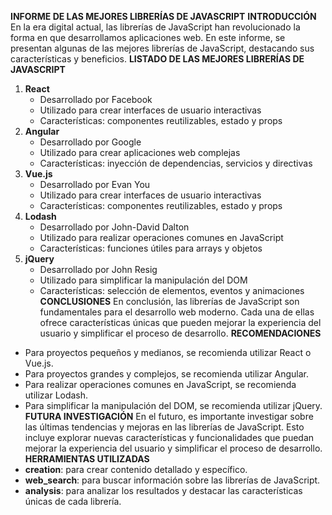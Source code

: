 **INFORME DE LAS MEJORES LIBRERÍAS DE JAVASCRIPT**
**INTRODUCCIÓN**
En la era digital actual, las librerías de JavaScript han revolucionado la forma en que desarrollamos aplicaciones web. En este informe, se presentan algunas de las mejores librerías de JavaScript, destacando sus características y beneficios.
**LISTADO DE LAS MEJORES LIBRERÍAS DE JAVASCRIPT**
1. **React**
	* Desarrollado por Facebook
	* Utilizado para crear interfaces de usuario interactivas
	* Características: componentes reutilizables, estado y props
2. **Angular**
	* Desarrollado por Google
	* Utilizado para crear aplicaciones web complejas
	* Características: inyección de dependencias, servicios y directivas
3. **Vue.js**
	* Desarrollado por Evan You
	* Utilizado para crear interfaces de usuario interactivas
	* Características: componentes reutilizables, estado y props
4. **Lodash**
	* Desarrollado por John-David Dalton
	* Utilizado para realizar operaciones comunes en JavaScript
	* Características: funciones útiles para arrays y objetos
5. **jQuery**
	* Desarrollado por John Resig
	* Utilizado para simplificar la manipulación del DOM
	* Características: selección de elementos, eventos y animaciones
**CONCLUSIONES**
En conclusión, las librerías de JavaScript son fundamentales para el desarrollo web moderno. Cada una de ellas ofrece características únicas que pueden mejorar la experiencia del usuario y simplificar el proceso de desarrollo.
**RECOMENDACIONES**
* Para proyectos pequeños y medianos, se recomienda utilizar React o Vue.js.
* Para proyectos grandes y complejos, se recomienda utilizar Angular.
* Para realizar operaciones comunes en JavaScript, se recomienda utilizar Lodash.
* Para simplificar la manipulación del DOM, se recomienda utilizar jQuery.
**FUTURA INVESTIGACIÓN**
En el futuro, es importante investigar sobre las últimas tendencias y mejoras en las librerías de JavaScript. Esto incluye explorar nuevas características y funcionalidades que puedan mejorar la experiencia del usuario y simplificar el proceso de desarrollo.
**HERRAMIENTAS UTILIZADAS**
* **creation**: para crear contenido detallado y específico.
* **web_search**: para buscar información sobre las librerías de JavaScript.
* **analysis**: para analizar los resultados y destacar las características únicas de cada librería.